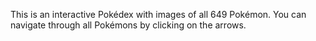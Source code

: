 

This is an interactive Pokédex with images of all 649 Pokémon. You can navigate through all Pokémons by clicking on the arrows.
